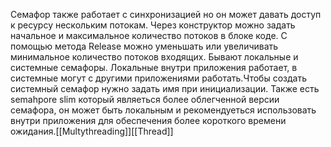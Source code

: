 Семафор также работает с синхронизацией но он может давать доступ к ресурсу нескольким потокам. Через конструктор можно задать начальное и максимальное  количество потоков в блоке коде. С помощью метода Release можно уменьшать или увеличивать минимальное количество потоков входящих. Бывают локальные 
и системные семафоры. Локальные внутри приложения работает, в системные могут с другими приложениями работать.Чтобы создать системный семафор нужно задать имя при инициализации.
Также есть semahpore slim  который являеться более облегченной версии семафора, он может быть локальным и рекомендуеться использовать внутри приложения для обеспечения более короткого времени ожидания.[[Multythreading]][[Thread]]